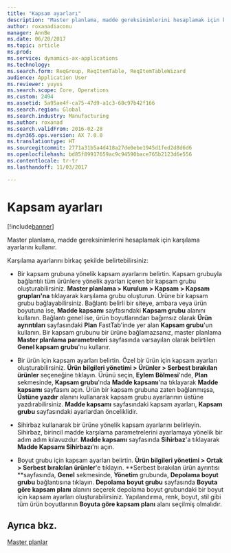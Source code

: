 ```yaml
---
title: "Kapsam ayarları"
description: "Master planlama, madde gereksinimlerini hesaplamak için karşılama ayarlarını kullanır."
author: roxanadiaconu
manager: AnnBe
ms.date: 06/20/2017
ms.topic: article
ms.prod: 
ms.service: dynamics-ax-applications
ms.technology: 
ms.search.form: ReqGroup, ReqItemTable, ReqItemTableWizard
audience: Application User
ms.reviewer: yuyus
ms.search.scope: Core, Operations
ms.custom: 2494
ms.assetid: 5a95ae4f-ca75-47d9-a1c3-68c97b42f166
ms.search.region: Global
ms.search.industry: Manufacturing
ms.author: roxanad
ms.search.validFrom: 2016-02-28
ms.dyn365.ops.version: AX 7.0.0
ms.translationtype: HT
ms.sourcegitcommit: 2771a31b5a4d418a27de0ebe1945d1fed2d8d6d6
ms.openlocfilehash: bd85f89917659ac9c94590bace765b2123d6e556
ms.contentlocale: tr-tr
ms.lasthandoff: 11/03/2017

---
```


# <a name="coverage-settings"></a>Kapsam ayarları

[!include[banner](../includes/banner.md)]


Master planlama, madde gereksinimlerini hesaplamak için karşılama ayarlarını kullanır. 

Karşılama ayarlarını birkaç şekilde belirtebilirsiniz:

-   Bir kapsam grubuna yönelik kapsam ayarlarını belirtin. Kapsam grubuyla bağlantılı tüm ürünlere yönelik ayarları içeren bir kapsam grubu oluşturabilirsiniz. **Master planlama &gt; Kurulum &gt; Kapsam &gt; Kapsam grupları'na** tıklayarak karşılama grubu oluşturun. Ürüne bir kapsam grubu bağlayabilirsiniz. Bağlantı belirli bir siteye, ambara veya ürün boyutuna ise, **Madde kapsamı** sayfasındaki **Kapsam grubu** alanını kullanın. Bağlantı genel ise, ürün boyutlarından bağımsız olarak **Ürün ayrıntıları** sayfasındaki **Plan** FastTab'inde yer alan **Kapsam grubu**'un kullanın. Bir kapsam grubunu bir ürüne bağlamazsanız, master planlama **Master planlama parametreleri** sayfasında varsayılan olarak belirtilen **Genel kapsam grubu**'nu kullanır.

-   Bir ürün için kapsam ayarları belirtin. Özel bir ürün için kapsam ayarları oluşturabilirsiniz. **Ürün bilgileri yönetimi &gt; Ürünler &gt; Serbest bırakılan ürünler** seçeneğine tıklayın. Ürünü seçin, **Eylem Bölmesi**'nde, **Plan** sekmesinde, **Kapsam grubu**'nda **Madde kapsamı**'na tıklayarak **Madde kapsamı** sayfasını açın. Ürün bir kapsam grubuna zaten bağlanmışsa, **Üstüne yazdır** alanını kullanarak kapsam grubu ayarlarının üstüne yazdırabilirsiniz. **Madde kapsamı** sayfasındaki kapsam ayarları, **Kapsam grubu** sayfasındaki ayarlardan önceliklidir.

<!-- -->

-   Sihirbaz kullanarak bir ürüne yönelik kapsam ayarlarını belirleyin. Sihirbaz, birincil madde karşılama parametrelerini ayarlamaya yönelik bir adım adım kılavuzdur. **Madde kapsamı** sayfasında **Sihirbaz**'a tıklayarak **Madde Kapsamı Sihirbazı**'nı açın.

<!-- -->

-   Boyut grubu için kapsam ayarları belirtin. **Ürün bilgileri yönetimi &gt; Ortak &gt; Serbest bırakılan ürünler**'e tıklayın. **Serbest bırakılan ürün ayrıntısı **sayfasında, **Genel** sekmesinde, **Yönetim** grubunda, **Depolama boyut grubu** bağlantısına tıklayın. **Depolama boyut grubu** sayfasında **Boyuta göre kapsam planı** alanını seçerek depolama boyut grubundaki bir boyut için kapsam ayarları oluşturabilirsiniz. Yapılandırma, renk, boyut, stil gibi tüm ürün boyutlarının **Boyuta göre kapsam planı** alanı seçilmiş olmalıdır.



<a name="see-also"></a>Ayrıca bkz.
--------

[Master planlar](master-plans.md)




